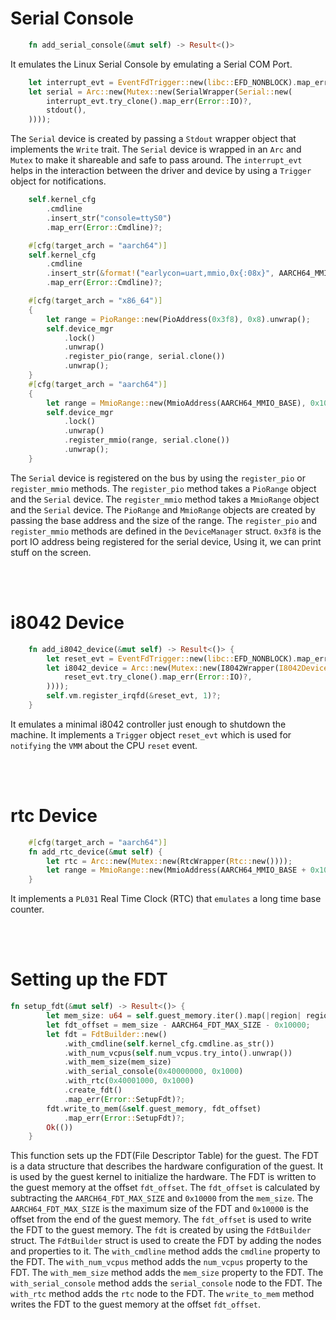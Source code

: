 # Serial Console

```rs
    fn add_serial_console(&mut self) -> Result<()>
```
It emulates the Linux Serial Console by emulating a Serial COM Port.

```rs
    let interrupt_evt = EventFdTrigger::new(libc::EFD_NONBLOCK).map_err(Error::IO)?;
    let serial = Arc::new(Mutex::new(SerialWrapper(Serial::new(
        interrupt_evt.try_clone().map_err(Error::IO)?,
        stdout(),
    ))));
```

The `Serial` device is created by passing a `Stdout` wrapper object that implements the `Write` trait. The `Serial` device is wrapped in an `Arc` and `Mutex` to make it shareable and safe to pass around. The `interrupt_evt` helps in the interaction between the driver and device by using a `Trigger` object for notifications. 

```rs
    self.kernel_cfg
        .cmdline
        .insert_str("console=ttyS0")
        .map_err(Error::Cmdline)?;

    #[cfg(target_arch = "aarch64")]
    self.kernel_cfg
        .cmdline
        .insert_str(&format!("earlycon=uart,mmio,0x{:08x}", AARCH64_MMIO_BASE))
        .map_err(Error::Cmdline)?;

    #[cfg(target_arch = "x86_64")]
    {
        let range = PioRange::new(PioAddress(0x3f8), 0x8).unwrap();
        self.device_mgr
            .lock()
            .unwrap()
            .register_pio(range, serial.clone())
            .unwrap();
    }
    #[cfg(target_arch = "aarch64")]
    {
        let range = MmioRange::new(MmioAddress(AARCH64_MMIO_BASE), 0x1000).unwrap();
        self.device_mgr
            .lock()
            .unwrap()
            .register_mmio(range, serial.clone())
            .unwrap();
    }
```

The `Serial` device is registered on the bus by using the `register_pio` or `register_mmio` methods. The `register_pio` method takes a `PioRange` object and the `Serial` device. The `register_mmio` method takes a `MmioRange` object and the `Serial` device. The `PioRange` and `MmioRange` objects are created by passing the base address and the size of the range. The `register_pio` and `register_mmio` methods are defined in the `DeviceManager` struct. `0x3f8` is the port IO address being registered for the serial device, Using it, we can print stuff on the screen.

<br>
<br>

# i8042 Device
    
```rs
    fn add_i8042_device(&mut self) -> Result<()> {
        let reset_evt = EventFdTrigger::new(libc::EFD_NONBLOCK).map_err(Error::IO)?;
        let i8042_device = Arc::new(Mutex::new(I8042Wrapper(I8042Device::new(
            reset_evt.try_clone().map_err(Error::IO)?,
        ))));
        self.vm.register_irqfd(&reset_evt, 1)?;
    }
```

It emulates a minimal i8042 controller just enough to shutdown the machine. It implements a `Trigger` object `reset_evt` which is used for `notifying` the `VMM` about the CPU `reset` event.

<br>
<br>

# rtc Device

```rs
    #[cfg(target_arch = "aarch64")]
    fn add_rtc_device(&mut self) {
        let rtc = Arc::new(Mutex::new(RtcWrapper(Rtc::new())));
        let range = MmioRange::new(MmioAddress(AARCH64_MMIO_BASE + 0x1000), 0x1000).unwrap();
    }
```

It implements a `PL031` Real Time Clock (RTC) that `emulates` a long time base counter.

<br>
<br>

# Setting up the FDT

```rs
fn setup_fdt(&mut self) -> Result<()> {
        let mem_size: u64 = self.guest_memory.iter().map(|region| region.len()).sum();
        let fdt_offset = mem_size - AARCH64_FDT_MAX_SIZE - 0x10000;
        let fdt = FdtBuilder::new()
            .with_cmdline(self.kernel_cfg.cmdline.as_str())
            .with_num_vcpus(self.num_vcpus.try_into().unwrap())
            .with_mem_size(mem_size)
            .with_serial_console(0x40000000, 0x1000)
            .with_rtc(0x40001000, 0x1000)
            .create_fdt()
            .map_err(Error::SetupFdt)?;
        fdt.write_to_mem(&self.guest_memory, fdt_offset)
            .map_err(Error::SetupFdt)?;
        Ok(())
    }
```

 This function sets up the FDT(File Descriptor Table) for the guest. The FDT is a data structure that describes the hardware configuration of the guest. It is used by the guest kernel to initialize the hardware. The FDT is written to the guest memory at the offset `fdt_offset`. The `fdt_offset` is calculated by subtracting the `AARCH64_FDT_MAX_SIZE` and `0x10000` from the `mem_size`. The `AARCH64_FDT_MAX_SIZE` is the maximum size of the FDT and `0x10000` is the offset from the end of the guest memory. The `fdt_offset` is used to write the FDT to the guest memory. The `fdt` is created by using the `FdtBuilder` struct. The `FdtBuilder` struct is used to create the FDT by adding the nodes and properties to it. The `with_cmdline` method adds the `cmdline` property to the FDT. The `with_num_vcpus` method adds the `num_vcpus` property to the FDT. The `with_mem_size` method adds the `mem_size` property to the FDT. The `with_serial_console` method adds the `serial_console` node to the FDT. The `with_rtc` method adds the `rtc` node to the FDT. The `write_to_mem` method writes the FDT to the guest memory at the offset `fdt_offset`.



